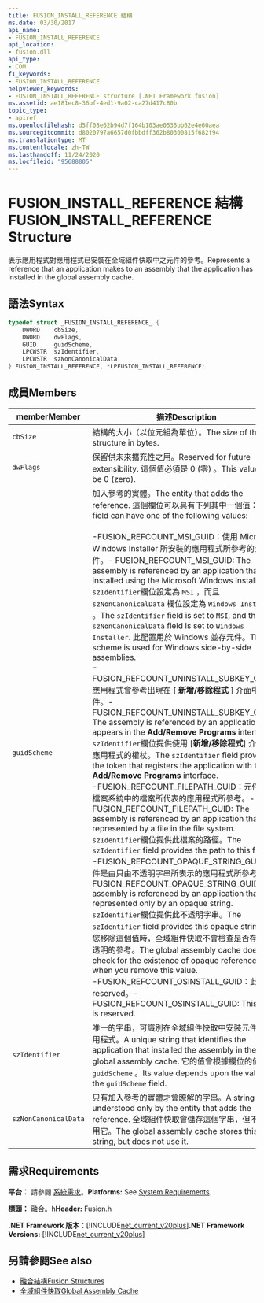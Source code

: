 ```yaml
---
title: FUSION_INSTALL_REFERENCE 結構
ms.date: 03/30/2017
api_name:
- FUSION_INSTALL_REFERENCE
api_location:
- fusion.dll
api_type:
- COM
f1_keywords:
- FUSION_INSTALL_REFERENCE
helpviewer_keywords:
- FUSION_INSTALL_REFERENCE structure [.NET Framework fusion]
ms.assetid: ae181ec8-36bf-4ed1-9a02-ca27d417c80b
topic_type:
- apiref
ms.openlocfilehash: d5ff08e62b94d7f164b103ae0535bb62e4e60aea
ms.sourcegitcommit: d8020797a6657d0fbbdff362b80300815f682f94
ms.translationtype: MT
ms.contentlocale: zh-TW
ms.lasthandoff: 11/24/2020
ms.locfileid: "95688805"
---
```

# <a name="fusion_install_reference-structure"></a><span data-ttu-id="7621a-102">FUSION_INSTALL_REFERENCE 結構</span><span class="sxs-lookup"><span data-stu-id="7621a-102">FUSION_INSTALL_REFERENCE Structure</span></span>

<span data-ttu-id="7621a-103">表示應用程式對應用程式已安裝在全域組件快取中之元件的參考。</span><span class="sxs-lookup"><span data-stu-id="7621a-103">Represents a reference that an application makes to an assembly that the application has installed in the global assembly cache.</span></span>  
  
## <a name="syntax"></a><span data-ttu-id="7621a-104">語法</span><span class="sxs-lookup"><span data-stu-id="7621a-104">Syntax</span></span>  
  
```cpp  
typedef struct _FUSION_INSTALL_REFERENCE_ {  
    DWORD    cbSize,  
    DWORD    dwFlags,  
    GUID     guidScheme,  
    LPCWSTR  szIdentifier,  
    LPCWSTR  szNonCanonicalData  
} FUSION_INSTALL_REFERENCE, *LPFUSION_INSTALL_REFERENCE;  
```  
  
## <a name="members"></a><span data-ttu-id="7621a-105">成員</span><span class="sxs-lookup"><span data-stu-id="7621a-105">Members</span></span>  
  
|<span data-ttu-id="7621a-106">member</span><span class="sxs-lookup"><span data-stu-id="7621a-106">Member</span></span>|<span data-ttu-id="7621a-107">描述</span><span class="sxs-lookup"><span data-stu-id="7621a-107">Description</span></span>|  
|------------|-----------------|  
|`cbSize`|<span data-ttu-id="7621a-108">結構的大小（以位元組為單位）。</span><span class="sxs-lookup"><span data-stu-id="7621a-108">The size of the structure in bytes.</span></span>|  
|`dwFlags`|<span data-ttu-id="7621a-109">保留供未來擴充性之用。</span><span class="sxs-lookup"><span data-stu-id="7621a-109">Reserved for future extensibility.</span></span> <span data-ttu-id="7621a-110">這個值必須是 0 (零) 。</span><span class="sxs-lookup"><span data-stu-id="7621a-110">This value must be 0 (zero).</span></span>|  
|`guidScheme`|<span data-ttu-id="7621a-111">加入參考的實體。</span><span class="sxs-lookup"><span data-stu-id="7621a-111">The entity that adds the reference.</span></span> <span data-ttu-id="7621a-112">這個欄位可以具有下列其中一個值：</span><span class="sxs-lookup"><span data-stu-id="7621a-112">This field can have one of the following values:</span></span><br /><br /> <span data-ttu-id="7621a-113">-FUSION_REFCOUNT_MSI_GUID：使用 Microsoft Windows Installer 所安裝的應用程式所參考的元件。</span><span class="sxs-lookup"><span data-stu-id="7621a-113">-   FUSION_REFCOUNT_MSI_GUID: The assembly is referenced by an application that was installed using the Microsoft Windows Installer.</span></span> <span data-ttu-id="7621a-114">`szIdentifier`欄位設定為 `MSI` ，而且 `szNonCanonicalData` 欄位設定為 `Windows Installer` 。</span><span class="sxs-lookup"><span data-stu-id="7621a-114">The `szIdentifier` field is set to `MSI`, and the `szNonCanonicalData` field is set to `Windows Installer`.</span></span> <span data-ttu-id="7621a-115">此配置用於 Windows 並存元件。</span><span class="sxs-lookup"><span data-stu-id="7621a-115">This scheme is used for Windows side-by-side assemblies.</span></span><br /><span data-ttu-id="7621a-116">-FUSION_REFCOUNT_UNINSTALL_SUBKEY_GUID：應用程式會參考出現在 [ **新增/移除程式** ] 介面中的元件。</span><span class="sxs-lookup"><span data-stu-id="7621a-116">-   FUSION_REFCOUNT_UNINSTALL_SUBKEY_GUID: The assembly is referenced by an application that appears in the **Add/Remove Programs** interface.</span></span> <span data-ttu-id="7621a-117">`szIdentifier`欄位提供使用 [**新增/移除程式**] 介面註冊應用程式的權杖。</span><span class="sxs-lookup"><span data-stu-id="7621a-117">The `szIdentifier` field provides the token that registers the application with the **Add/Remove Programs** interface.</span></span><br /><span data-ttu-id="7621a-118">-FUSION_REFCOUNT_FILEPATH_GUID：元件是由檔案系統中的檔案所代表的應用程式所參考。</span><span class="sxs-lookup"><span data-stu-id="7621a-118">-   FUSION_REFCOUNT_FILEPATH_GUID: The assembly is referenced by an application that is represented by a file in the file system.</span></span> <span data-ttu-id="7621a-119">`szIdentifier`欄位提供此檔案的路徑。</span><span class="sxs-lookup"><span data-stu-id="7621a-119">The `szIdentifier` field provides the path to this file.</span></span><br /><span data-ttu-id="7621a-120">-FUSION_REFCOUNT_OPAQUE_STRING_GUID：元件是由只由不透明字串所表示的應用程式所參考。</span><span class="sxs-lookup"><span data-stu-id="7621a-120">-   FUSION_REFCOUNT_OPAQUE_STRING_GUID: The assembly is referenced by an application that is represented only by an opaque string.</span></span> <span data-ttu-id="7621a-121">`szIdentifier`欄位提供此不透明字串。</span><span class="sxs-lookup"><span data-stu-id="7621a-121">The `szIdentifier` field provides this opaque string.</span></span> <span data-ttu-id="7621a-122">當您移除這個值時，全域組件快取不會檢查是否存在不透明的參考。</span><span class="sxs-lookup"><span data-stu-id="7621a-122">The global assembly cache does not check for the existence of opaque references when you remove this value.</span></span><br /><span data-ttu-id="7621a-123">-FUSION_REFCOUNT_OSINSTALL_GUID：此值為 reserved。</span><span class="sxs-lookup"><span data-stu-id="7621a-123">-   FUSION_REFCOUNT_OSINSTALL_GUID: This value is reserved.</span></span>|  
|`szIdentifier`|<span data-ttu-id="7621a-124">唯一的字串，可識別在全域組件快取中安裝元件的應用程式。</span><span class="sxs-lookup"><span data-stu-id="7621a-124">A unique string that identifies the application that installed the assembly in the global assembly cache.</span></span> <span data-ttu-id="7621a-125">它的值會根據欄位的值而定 `guidScheme` 。</span><span class="sxs-lookup"><span data-stu-id="7621a-125">Its value depends upon the value of the `guidScheme` field.</span></span>|  
|`szNonCanonicalData`|<span data-ttu-id="7621a-126">只有加入參考的實體才會瞭解的字串。</span><span class="sxs-lookup"><span data-stu-id="7621a-126">A string that is understood only by the entity that adds the reference.</span></span> <span data-ttu-id="7621a-127">全域組件快取會儲存這個字串，但不會使用它。</span><span class="sxs-lookup"><span data-stu-id="7621a-127">The global assembly cache stores this string, but does not use it.</span></span>|  
  
## <a name="requirements"></a><span data-ttu-id="7621a-128">需求</span><span class="sxs-lookup"><span data-stu-id="7621a-128">Requirements</span></span>  

 <span data-ttu-id="7621a-129">**平台：** 請參閱 [系統需求](../../get-started/system-requirements.md)。</span><span class="sxs-lookup"><span data-stu-id="7621a-129">**Platforms:** See [System Requirements](../../get-started/system-requirements.md).</span></span>  
  
 <span data-ttu-id="7621a-130">**標頭：** 融合。h</span><span class="sxs-lookup"><span data-stu-id="7621a-130">**Header:** Fusion.h</span></span>  
  
 <span data-ttu-id="7621a-131">**.NET Framework 版本：**[!INCLUDE[net_current_v20plus](../../../../includes/net-current-v20plus-md.md)]</span><span class="sxs-lookup"><span data-stu-id="7621a-131">**.NET Framework Versions:** [!INCLUDE[net_current_v20plus](../../../../includes/net-current-v20plus-md.md)]</span></span>  
  
## <a name="see-also"></a><span data-ttu-id="7621a-132">另請參閱</span><span class="sxs-lookup"><span data-stu-id="7621a-132">See also</span></span>

- [<span data-ttu-id="7621a-133">融合結構</span><span class="sxs-lookup"><span data-stu-id="7621a-133">Fusion Structures</span></span>](fusion-structures.md)
- [<span data-ttu-id="7621a-134">全域組件快取</span><span class="sxs-lookup"><span data-stu-id="7621a-134">Global Assembly Cache</span></span>](../../app-domains/gac.md)
